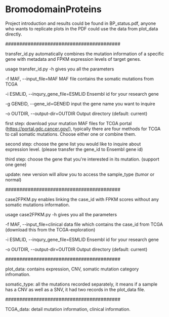# BromodomainProteins

Project introduction and results could be found in BP_status.pdf, anyone who wants to replicate plots in the PDF could use the data from plot_data directly.

######################################### 	

transfer_id.py automatically combines the mutation information of a specific gene with metadata and FPKM expression levels of target genes.

usage transfer_id.py -h gives you all the parameters

-f MAF, --input_file=MAF MAF file contains the somatic mutations from TCGA

-i ESMLID, --inqury_gene_file=ESMLID Ensembl id for your research gene

-g GENEID, --gene_id=GENEID input the gene name you want to inquire

-o OUTDIR, --output-dir=OUTDIR Output directory (default: current)

first step: download your mutation MAF files for TCGA portal (https://portal.gdc.cancer.gov/), typically there are four 
methods for TCGA to call somatic mutations. Choose either one or combine them.

second step: choose the gene list you would like to inquire about expression level. (please transfer the gene_id to Ensembl gene id)

third step: choose the gene that you're interested in its mutation. (support one gene)

update: new version will allow you to access the sample_type (tumor or normal)

#########################################

case2FPKM.py enables linking the case_id with FPKM scores without any somatic mutations information. 

usage case2FPKM.py -h gives you all the parameters

-f MAF, --input_file=clinical data file which contains the case_id from TCGA (download this from the TCGA-exploration)

-i ESMLID, --inqury_gene_file=ESMLID Ensembl id for your research gene

-o OUTDIR, --output-dir=OUTDIR Output directory (default: current)

#########################################

plot_data: contains expression, CNV, somatic mutation category infromation.

somatic_type: all the mutations recorded separately, it means if a sample has a CNV as well as a SNV, it had two records in the plot_data file.


#########################################

TCGA_data: detail mutation information, clinical information.